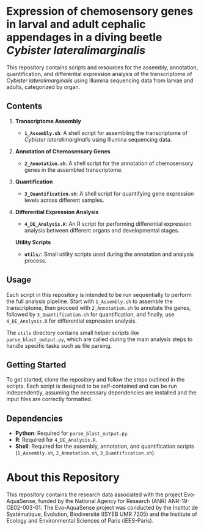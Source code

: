 # Expression of chemosensory genes in larval and adult cephalic appendages in a diving beetle _Cybister lateralimarginalis_

This repository contains scripts and resources for the assembly, annotation, quantification, and differential expression analysis of the transcriptome of _Cybister lateralimarginalis_ using Illumina sequencing data from larvae and adults, categorized by organ.

## Contents

1. **Transcriptome Assembly**
   - **`1_Assembly.sh`**: A shell script for assembling the transcriptome of _Cybister lateralimarginalis_ using Illumina sequencing data.

2. **Annotation of Chemosensory Genes**
   - **`2_Annotation.sh`**: A shell script for the annotation of chemosensory genes in the assembled transcriptome.

3. **Quantification**
   - **`3_Quantification.sh`**: A shell script for quantifying gene expression levels across different samples.

4. **Differential Expression Analysis**
   - **`4_DE_Analysis.R`**: An R script for performing differential expression analysis between different organs and developmental stages.

   **Utility Scripts**
   - **`utils/`**: Small utility scripts used during the annotation and analysis process.

## Usage

Each script in this repository is intended to be run sequentially to perform the full analysis pipeline. Start with `1_Assembly.sh` to assemble the transcriptome, then proceed with `2_Annotation.sh` to annotate the genes, followed by `3_Quantification.sh` for quantification, and finally, use `4_DE_Analysis.R` for differential expression analysis.

The `utils` directory contains small helper scripts like `parse_blast_output.py`, which are called during the main analysis steps to handle specific tasks such as file parsing.

## Getting Started

To get started, clone the repository and follow the steps outlined in the scripts. Each script is designed to be self-contained and can be run independently, assuming the necessary dependencies are installed and the input files are correctly formatted.

## Dependencies

- **Python**: Required for `parse_blast_output.py`.
- **R**: Required for `4_DE_Analysis.R`.
- **Shell**: Required for the assembly, annotation, and quantification scripts (`1_Assembly.sh`, `2_Annotation.sh`, `3_Quantification.sh`).

# About this Repository

This repository contains the research data associated with the project Evo‐AquaSense, funded by the National Agency for Research (ANR) ANR-19-CE02-003-01. The Evo‐AquaSense project was conducted by the Institut de Systématique, Evolution, Biodiversité (ISYEB UMR 7205) and the Institute of Ecology and Environmental Sciences of Paris (iEES-Paris).
